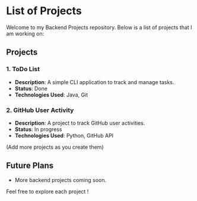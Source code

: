 # List of Projects

Welcome to my Backend Projects repository. Below is a list of projects that I am working on:

## Projects

### 1. ToDo List
- **Description**: A simple CLI application to track and manage tasks.
- **Status**: Done
- **Technologies Used**: Java, Git

### 2. GitHub User Activity
- **Description**: A project to track GitHub user activities.
- **Status**: In progress
- **Technologies Used**: Python, GitHub API

(Add more projects as you create them)

## Future Plans
- More backend projects coming soon.

Feel free to explore each project !
